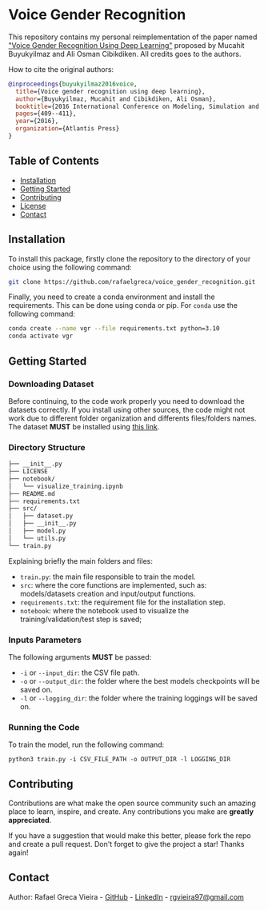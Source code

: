 # Voice Gender Recognition

This repository contains my personal reimplementation of the paper named ["Voice Gender Recognition Using Deep Learning"](https://www.atlantis-press.com/proceedings/msota-16/25868884) proposed by Mucahit Buyukyilmaz and Ali Osman Cibikdiken. All credits goes to the authors.

How to cite the original authors:

```bibtex
@inproceedings{buyukyilmaz2016voice,
  title={Voice gender recognition using deep learning},
  author={Buyukyilmaz, Mucahit and Cibikdiken, Ali Osman},
  booktitle={2016 International Conference on Modeling, Simulation and Optimization Technologies and Applications (MSOTA2016)},
  pages={409--411},
  year={2016},
  organization={Atlantis Press}
}
```

## Table of Contents

- [Installation](#installation)
- [Getting Started](#getting-started)
- [Contributing](#contributing)
- [License](#license)
- [Contact](#contact)

## Installation

To install this package, firstly clone the repository to the directory of your choice using the following command:
```bash
git clone https://github.com/rafaelgreca/voice_gender_recognition.git
```

Finally, you need to create a conda environment and install the requirements. This can be done using conda or pip. For `conda` use the following command:
```bash
conda create --name vgr --file requirements.txt python=3.10
conda activate vgr
```

## Getting Started

### Downloading Dataset

Before continuing, to the code work properly you need to download the datasets correctly. If you install using other sources, the code might not work due to different folder organization and differents files/folders names. The dataset **MUST** be installed using [this link](https://www.kaggle.com/datasets/primaryobjects/voicegender).

### Directory Structure

```bash
├── __init__.py
├── LICENSE
├── notebook/
│   └── visualize_training.ipynb
├── README.md
├── requirements.txt
├── src/
│   ├── dataset.py
│   ├── __init__.py
│   ├── model.py
│   └── utils.py
└── train.py
```

Explaining briefly the main folders and files:

* `train.py`: the main file responsible to train the model.
* `src`: where the core functions are implemented, such as: models/datasets creation and input/output functions.
* `requirements.txt`: the requirement file for the installation step.
* `notebook`: where the notebook used to visualize the training/validation/test step is saved;

### Inputs Parameters

The following arguments **MUST** be passed:

* `-i` or `--input_dir`: the CSV file path.
* `-o` or `--output_dir`: the folder where the best models checkpoints will be saved on.
* `-l` or `--logging_dir`: the folder where the training loggings will be saved on.

### Running the Code

To train the model, run the following command:
```python3
python3 train.py -i CSV_FILE_PATH -o OUTPUT_DIR -l LOGGING_DIR
```

## Contributing

Contributions are what make the open source community such an amazing place to learn, inspire, and create. Any contributions you make are **greatly appreciated**.

If you have a suggestion that would make this better, please fork the repo and create a pull request. Don't forget to give the project a star! Thanks again!

## Contact

Author: Rafael Greca Vieira - [GitHub](github.com/rafaelgreca/) - [LinkedIn](https://www.linkedin.com/in/rafaelgreca/) - rgvieira97@gmail.com